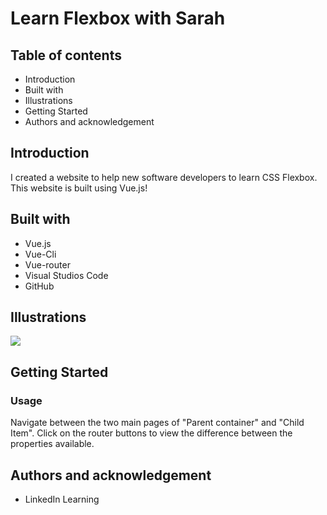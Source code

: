 # Learn Flexbox with Sarah

## Table of contents

* Introduction
* Built with
* Illustrations
* Getting Started
* Authors and acknowledgement

## Introduction

I created a website to help new software developers to learn CSS Flexbox. This website is built using Vue.js!

## Built with

* Vue.js
* Vue-Cli
* Vue-router
* Visual Studios Code
* GitHub

## Illustrations

![](https://github.com/Sarah-Specialist/learn-flex/blob/52b15f95d257592d2c6bc6c5ea959c50d9842c29/learn-flex/public/image.jpg)

## Getting Started

### Usage

Navigate between the two main pages of "Parent container" and "Child Item". Click on the router buttons to view the difference between the properties available.

## Authors and acknowledgement
* LinkedIn Learning
